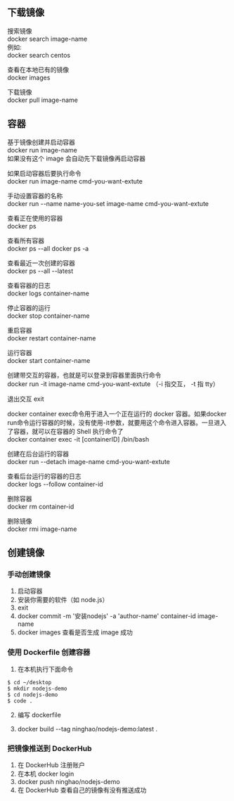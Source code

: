 ## 下载镜像  
搜索镜像  
docker search image-name  
例如:  
docker search centos  

查看在本地已有的镜像  
docker images

下载镜像  
docker pull image-name  

## 容器  
基于镜像创建并启动容器  
docker run image-name  
如果没有这个 image 会自动先下载镜像再启动容器  

如果启动容器后要执行命令  
docker run image-name cmd-you-want-extute 

手动设置容器的名称  
docker run --name name-you-set image-name cmd-you-want-extute

查看正在使用的容器  
docker ps

查看所有容器  
docker ps --all
docker ps -a

查看最近一次创建的容器  
docker ps --all --latest  

查看容器的日志  
docker logs container-name  

停止容器的运行  
docker stop container-name  

重启容器  
docker restart container-name  

运行容器  
docker start container-name  

创建带交互的容器，也就是可以登录到容器里面执行命令  
docker run -it image-name  cmd-you-want-extute 
（-i 指交互， -t 指 tty）  

退出交互
exit  

docker container exec命令用于进入一个正在运行的 docker 容器。如果docker run命令运行容器的时候，没有使用-it参数，就要用这个命令进入容器。一旦进入了容器，就可以在容器的 Shell 执行命令了  
docker container exec -it [containerID] /bin/bash  

创建在后台运行的容器  
docker run --detach image-name cmd-you-want-extute  

查看后台运行的容器的日志  
docker logs --follow container-id  

删除容器  
docker rm container-id  

删除镜像  
docker rmi image-name




## 创建镜像  
### 手动创建镜像  
1. 启动容器  
2. 安装你需要的软件（如 node.js）  
3. exit  
4. docker commit -m '安装nodejs' -a 'author-name' container-id image-name
5. docker images 查看是否生成 image 成功  

### 使用 Dockerfile 创建容器  
1. 在本机执行下面命令  
```
$ cd ~/desktop  
$ mkdir nodejs-demo  
$ cd nodejs-demo  
$ code .  
```

2. 编写 dockerfile  

3. docker build --tag ninghao/nodejs-demo:latest .

### 把镜像推送到 DockerHub  
1. 在 DockerHub 注册账户  
2. 在本机 docker login  
3. docker push ninghao/nodejs-demo  
4. 在 DockerHub 查看自己的镜像有没有推送成功  
